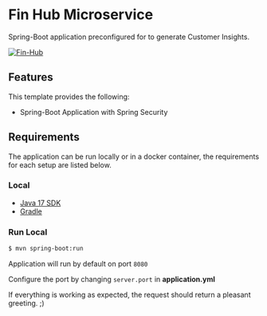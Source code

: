 # Fin Hub Microservice 
Spring-Boot application preconfigured for to generate Customer Insights.

[![Fin-Hub](https://img.icons8.com/?size=100&id=106564&format=png&color=000000)](https://github.com/devaraja0527/fin-hub)


## Features
This template provides the following:

* Spring-Boot Application with Spring Security


## Requirements
The application can be run locally or in a docker container, the requirements for each setup are listed below.



### Local
* [Java 17 SDK](https://www.oracle.com/java/technologies/downloads/?er=221886#java17)
* [Gradle](https://gradle.org/)


### Run Local
```bash
$ mvn spring-boot:run
```

Application will run by default on port `8080`

Configure the port by changing `server.port` in __application.yml__


If everything is working as expected, the request should return a pleasant greeting. ;)